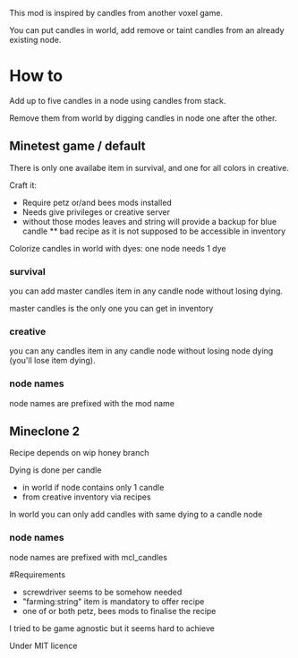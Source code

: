 This mod is inspired by candles from another voxel game.

You can put candles in world, add remove or taint candles from an already existing node.

# How to

Add up to five candles in a node using candles from stack.

Remove them from world by digging candles in node one after the other.


## Minetest game / default
There is only one availabe item in survival, and one for all colors in creative.

Craft it:

* Require petz or/and bees mods installed
* Needs give privileges or creative server
* without those modes leaves and string will provide a backup for blue candle
** bad recipe as it is not supposed to be accessible in inventory

Colorize candles in world with dyes: one node needs 1 dye

### survival

you can add master candles item in any candle node without losing dying.

master candles is the only one you can get in inventory

### creative

you can any candles item in any candle node without losing node dying (you'll lose item dying).

### node names

node names are prefixed with the mod name

## Mineclone 2

Recipe depends on wip honey branch

Dying is done per candle

* in world if node contains only 1 candle
* from creative inventory via recipes

In world you can only add candles with same dying to a candle node

### node names

node names are prefixed with mcl_candles

#Requirements

* screwdriver seems to be somehow needed
* "farming:string" item is mandatory to offer recipe
* one of or both petz, bees mods to finalise the recipe

I tried to be game agnostic but it seems hard to achieve

Under MIT licence
